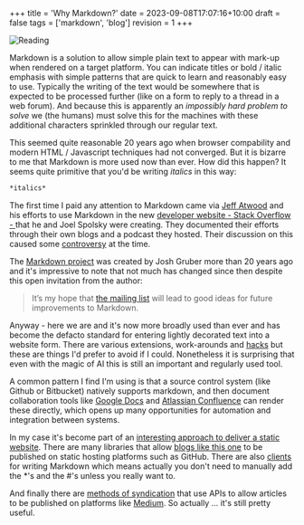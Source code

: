 +++
title = 'Why Markdown?'
date = 2023-09-08T17:07:16+10:00
draft = false
tags = ['markdown', 'blog']
revision = 1
+++

![Reading](https://toobstar.github.io/images/caveman_reading.jpg)

Markdown is a solution to allow simple plain text to appear with mark-up when rendered on a target platform.  You can indicate titles or bold / italic emphasis with simple patterns that are quick to learn and reasonably easy to use.  Typically the writing of the text would be somewhere that is expected to be processed further (like on a form to reply to a thread in a web forum).  And because this is apparently an *impossibly hard problem to solve*  we (the humans) must solve this for the machines with these additional characters sprinkled through our regular text. 

This seemed quite reasonable 20 years ago when browser compability and modern HTML / Javascript techniques had not converged.  But it is bizarre to me that Markdown is more used now than ever.  How did this happen?  It seems quite primitive that you'd be writing *italics* in this way:

```markdown
*italics*
```

The first time I paid any attention to Markdown came via [Jeff Atwood](https://blog.codinghorror.com/is-html-a-humane-markup-language/) and his efforts to use Markdown in the new [developer website - Stack Overflow - ](http://stackoverflow.com) that he and Joel Spolsky were creating.  They documented their efforts through their own blogs and a podcast they hosted.  Their discussion on this caused some [controversy](https://www.reddit.com/r/programming/comments/ajj7k/jeff_atwood_calls_out_markdown_creator_john/) at the time.

The [Markdown project](https://daringfireball.net/projects/markdown/) was created by Josh Gruber more than 20 years ago and it's impressive to note that not much has changed since then despite this open invitation from the author:

> It’s my hope that [the mailing list](https://pairlist6.pair.net/pipermail/markdown-discuss/) will lead to good ideas for future improvements to Markdown.  

Anyway - here we are and it's now more broadly used than ever and has become the defacto standard for entering lightly decorated text into a website form.  There are various extensions, work-arounds and [hacks](https://www.markdownguide.org/hacks/) but these are things I'd prefer to avoid if I could.  Nonetheless it is surprising that even with the magic of AI this is still an important and regularly used tool.  

A common pattern I find I'm using is that a source control system (like Github or Bitbucket) natively supports markdown, and then document collaboration tools like [Google Docs](https://support.google.com/docs/answer/12014036?hl=en) and [Atlassian Confluence](https://support.atlassian.com/confluence-cloud/docs/available-markdown-commands/) can render these directly, which opens up many opportunities for automation and integration between systems.

In my case it's become part of an [interesting approach to deliver a static website](https://www.reddit.com/r/selfhosted/comments/vcaku9/basic_blog_based_on_static_markdown_files/). There are many libraries that allow [blogs like this one](https://toobstar.github.io) to be published on static hosting platforms such as GitHub.  There are also [clients](https://apps.apple.com/us/app/markdown-editor/id1458220908?mt=12) for writing Markdown which means actually you don't need to manually add the *'s and the #'s unless you really want to.

And finally there are [methods of syndication](https://askcloudarchitech.com/posts/tutorials/auto-generate-post-payload-medium-com/) that use APIs to allow articles to be published on platforms like [Medium](https://medium.com/@TobyVidler).   So actually ... it's still pretty useful. 
